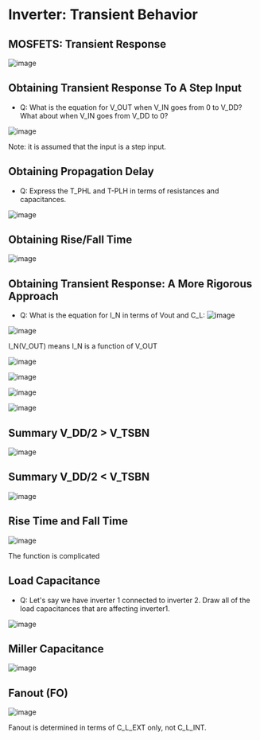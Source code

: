 # Inverter: Transient Behavior

## MOSFETS: Transient Response
![image](https://github.com/user-attachments/assets/7bab1bd1-29e8-48cf-82c2-d0c4d1a150c0)

## Obtaining Transient Response To A Step Input
- Q: What is the equation for V_OUT when V_IN goes from 0 to V_DD? What about when V_IN goes from V_DD to 0?
  
![image](https://github.com/user-attachments/assets/7a84f106-9a14-48cf-ab9a-1063565512a4)

Note: it is assumed that the input is a step input.

## Obtaining Propagation Delay
- Q: Express the T_PHL and T-PLH in terms of resistances and capacitances.
  
![image](https://github.com/user-attachments/assets/df9af155-7a5d-4060-b01f-b9a527a49e84)

## Obtaining Rise/Fall Time
![image](https://github.com/user-attachments/assets/39d239c8-d6c5-4c98-aec4-255a4fa9ae45)

## Obtaining Transient Response: A More Rigorous Approach
- Q: What is the equation for I_N in terms of Vout and C_L:
  ![image](https://github.com/user-attachments/assets/0fb3dd16-259f-4699-83c0-0a1355567e1d)

![image](https://github.com/user-attachments/assets/83769c9d-9297-4a8f-8d16-020e87baa97a)

I_N(V_OUT) means I_N is a function of V_OUT

![image](https://github.com/user-attachments/assets/5f4c0d6a-4ded-4530-bc73-fdcb3b884955)

![image](https://github.com/user-attachments/assets/c791c1a3-43ac-4183-b986-beffe81a45e0)

![image](https://github.com/user-attachments/assets/72461ada-0078-426d-8d74-c51cdfe8d212)

![image](https://github.com/user-attachments/assets/c4186bf5-28e4-4f2e-b219-8e1e39b60b7b)

## Summary V_DD/2 > V_TSBN
![image](https://github.com/user-attachments/assets/60bc3894-3cf2-40d6-a64e-e530cb9cd3ad)

## Summary V_DD/2 < V_TSBN
![image](https://github.com/user-attachments/assets/07e217d3-b9d5-43dc-842d-5687b2d887b6)

## Rise Time and Fall Time
![image](https://github.com/user-attachments/assets/57035930-bc57-40c6-af5c-7771aedfb2d3)

The function is complicated

## Load Capacitance
- Q: Let's say we have inverter 1 connected to inverter 2. Draw all of the load capacitances that are affecting inverter1.

![image](https://github.com/user-attachments/assets/d1aef686-9620-4671-9983-e6aa8f208946)

## Miller Capacitance
![image](https://github.com/user-attachments/assets/47e26e2f-a8b8-4aa5-b15b-1113741cdfca)

## Fanout (FO)
![image](https://github.com/user-attachments/assets/47ffaba8-1fda-4b26-ae1f-b9ec854b8137)

Fanout is determined in terms of C_L_EXT only, not C_L_INT.
